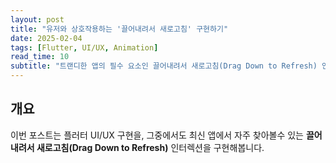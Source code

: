 ```yaml
---
layout: post
title: "유저와 상호작용하는 '끌어내려서 새로고침' 구현하기"
date: 2025-02-04
tags: [Flutter, UI/UX, Animation]
read_time: 10
subtitle: "트랜디한 앱의 필수 요소인 끌어내려서 새로고침(Drag Down to Refresh) 인터렉션을 유기적으로 구현해봅니다"
---
```


## 개요
이번 포스트는 플러터 UI/UX 구현을, 그중에서도 최신 앱에서 자주 찾아볼수 있는 **끌어내려서 새로고침(Drag Down to Refresh)** 인터렉션을 구현해봅니다.

